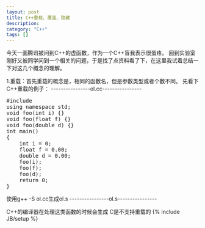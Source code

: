 ```yaml
---
layout: post
title: C++重载、覆盖、隐藏
description: 
category: "C++"
tags: []
---
```

今天一面腾讯被问到C++的虚函数，作为一个C++盲我表示很蛋疼。
回到实验室刚好又被同学问到一个相关的问题，于是找了点资料看了下，在这里我试着总结一下对这几个概念的理解。

1.重载：首先重载的概念是，相同的函数名，但是参数类型或者个数不同。
先看下C++重载的例子：
----------------ol.cc----------------
<pre class="brush: cpp; title: ; notranslate" title="">#include <iostream>
using namespace std;
void foo(int i) {}
void foo(float f) {}
void foo(double d) {}
int main()
{
	int i = 0;
	float f = 0.00;
	double d = 0.00;
	foo(i);
	foo(f);
	foo(d);
	return 0;
}
</pre>

使用g++ -S ol.cc生成ol.s
----------------ol.s----------------
	

C++的编译器在处理这类函数的时候会生成
C是不支持重载的
{% include JB/setup %}
